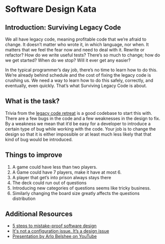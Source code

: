 # Software Design Kata

## Introduction: Surviving Legacy Code
We all have legacy code, meaning profitable code that we’re afraid to change. It doesn’t matter who wrote it, in which language, nor when. It matters that we feel the fear now and need to deal with it. Rewrite or refactor? How do we write useful tests? There’s so much to change; how do we get started? When do we stop? Will it ever get any easier?

In the typical programmer’s day job, there’s no time to learn how to do this. We’re already behind schedule and the cost of fixing the legacy code is crushing us. We need a way to learn how to do this safely, correctly, and eventually, even quickly. That’s what Surviving Legacy Code is about.

## What is the task?

Trivia from the [legacy code retreat](https://www.jbrains.ca/training/course/surviving-legacy-code) is a good codebase to start this with. There are a few bugs in the code and a few weaknesses in the design to fix. By a weakness we mean that it’d be easy for a developer to introduce a certain type of bug while working with the code. Your job is to change the design so that it is either impossible or at least much less likely that that kind of bug would be introduced.

## Things to improve

1. A game could have less than two players. 
2. A Game could have 7 players, make it have at most 6.
3. A player that get’s into prison always stays there
4. The deck could run out of questions
5. Introducing new categories of questions seems like tricky business.
6. Similarly changing the board size greatly affects the questions distribution


## Additional Resources

* [5 steps to mistake-proof software design](http://mozaicworks.com/blog/5-steps-to-mistake-proof-software-design/)
* [It's not a configuration issue. It’s a design issue](http://martinsson-johan.blogspot.fr/2016/06/its-not-configuration-issue-its-design.html)
* [Presentation by Arlo Belshee on YouTube](https://www.youtube.com/watch?v=gQR1NlkgLZU)